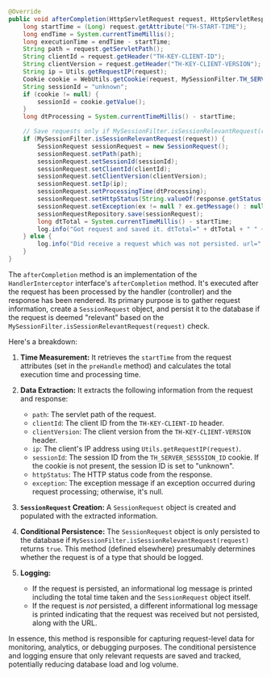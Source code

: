 ```java
@Override
public void afterCompletion(HttpServletRequest request, HttpServletResponse response, Object handler, Exception ex) throws Exception {
    long startTime = (Long) request.getAttribute("TH-START-TIME");
    long endTime = System.currentTimeMillis();
    long executionTime = endTime - startTime;
    String path = request.getServletPath();
    String clientId = request.getHeader("TH-KEY-CLIENT-ID");
    String clientVersion = request.getHeader("TH-KEY-CLIENT-VERSION");
    String ip = Utils.getRequestIP(request);
    Cookie cookie = WebUtils.getCookie(request, MySessionFilter.TH_SERVER_SESSION_ID);
    String sessionId = "unknown";
    if (cookie != null) {
        sessionId = cookie.getValue();
    }
    long dtProcessing = System.currentTimeMillis() - startTime;

    // Save requests only if MySessionFilter.isSessionRelevantRequest(request) returns true.
    if (MySessionFilter.isSessionRelevantRequest(request)) {
        SessionRequest sessionRequest = new SessionRequest();
        sessionRequest.setPath(path);
        sessionRequest.setSessionId(sessionId);
        sessionRequest.setClientId(clientId);
        sessionRequest.setClientVersion(clientVersion);
        sessionRequest.setIp(ip);
        sessionRequest.setProcessingTime(dtProcessing);
        sessionRequest.setHttpStatus(String.valueOf(response.getStatus()));
        sessionRequest.setException(ex != null ? ex.getMessage() : null);
        sessionRequestRepository.save(sessionRequest);
        long dtTotal = System.currentTimeMillis() - startTime;
        log.info("Got request and saved it. dtTotal=" + dtTotal + " " + sessionRequest);
    } else {
        log.info("Did receive a request which was not persisted. url=" + path);
    }
}
```
The `afterCompletion` method is an implementation of the `HandlerInterceptor` interface's `afterCompletion` method. It's executed after the request has been processed by the handler (controller) and the response has been rendered. Its primary purpose is to gather request information, create a `SessionRequest` object, and persist it to the database if the request is deemed "relevant" based on the `MySessionFilter.isSessionRelevantRequest(request)` check.

Here's a breakdown:

1. **Time Measurement:** It retrieves the `startTime` from the request attributes (set in the `preHandle` method) and calculates the total execution time and processing time.

2. **Data Extraction:** It extracts the following information from the request and response:
   - `path`: The servlet path of the request.
   - `clientId`: The client ID from the `TH-KEY-CLIENT-ID` header.
   - `clientVersion`: The client version from the `TH-KEY-CLIENT-VERSION` header.
   - `ip`: The client's IP address using `Utils.getRequestIP(request)`.
   - `sessionId`: The session ID from the `TH_SERVER_SESSSION_ID` cookie.  If the cookie is not present, the session ID is set to "unknown".
   - `httpStatus`: The HTTP status code from the response.
   - `exception`: The exception message if an exception occurred during request processing; otherwise, it's null.

3. **`SessionRequest` Creation:** A `SessionRequest` object is created and populated with the extracted information.

4. **Conditional Persistence:** The `SessionRequest` object is only persisted to the database if `MySessionFilter.isSessionRelevantRequest(request)` returns `true`.  This method (defined elsewhere) presumably determines whether the request is of a type that should be logged.

5. **Logging:**
   - If the request is persisted, an informational log message is printed including the total time taken and the `SessionRequest` object itself.
   - If the request is *not* persisted, a different informational log message is printed indicating that the request was received but not persisted, along with the URL.

In essence, this method is responsible for capturing request-level data for monitoring, analytics, or debugging purposes. The conditional persistence and logging ensure that only relevant requests are saved and tracked, potentially reducing database load and log volume.